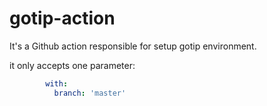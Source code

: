 # gotip-action
It's a Github action responsible for setup gotip environment. 

it only accepts one parameter:
```yml
        with:
          branch: 'master'
```
